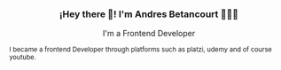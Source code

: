 <p align="center" width="300">
   <h3 align="center">¡Hey there 👋! I'm Andres Betancourt 👨🏻‍💻</h3>
</p>

<p align="center">I'm a Frontend Developer</p>
<small>I became a frontend Developer through platforms such as platzi, udemy and of course youtube.</small>

<!--
**andresebb/andresebb** is a ✨ _special_ ✨ repository because its `README.md` (this file) appears on your GitHub profile.

Here are some ideas to get you started:

- 🔭 I’m currently working on ...
- 🌱 I’m currently learning ...
- 👯 I’m looking to collaborate on ...
- 🤔 I’m looking for help with ...
- 💬 Ask me about ...
- 📫 How to reach me: ...
- 😄 Pronouns: ...
- ⚡ Fun fact: ...
-->
